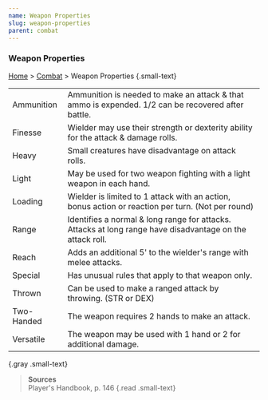 ```yaml
---
name: Weapon Properties
slug: weapon-properties
parent: combat
---
```

### Weapon Properties
[Home](dm-operations-center) > [Combat](combat) > Weapon Properties {.small-text}

|||
|-|-|
| Ammunition | Ammunition is needed to make an attack & that ammo is expended. 1/2 can be recovered after battle. |
| Finesse    | Wielder may use their strength or dexterity ability for the attack & damage rolls. |
| Heavy      | Small creatures have disadvantage on attack rolls.|
| Light      | May be used for two weapon fighting with a light weapon in each hand. |
| Loading    | Wielder is limited to 1 attack with an action, bonus action or reaction per turn. (Not per round) |
| Range      | Identifies a normal & long range for attacks. Attacks at long range have disadvantage on the attack roll.| 
| Reach      | Adds an additional 5' to the wielder's range with melee attacks. |
| Special    | Has unusual rules that apply to that weapon only. |
| Thrown     | Can be used to make a ranged attack by throwing. (STR or DEX)|
| Two-Handed | The weapon requires 2 hands to make an attack.|
| Versatile  | The weapon may be used with 1 hand or 2 for additional damage.|
{.gray .small-text}

> **Sources** <br/>
> Player's Handbook, p. 146
{.read .small-text}
